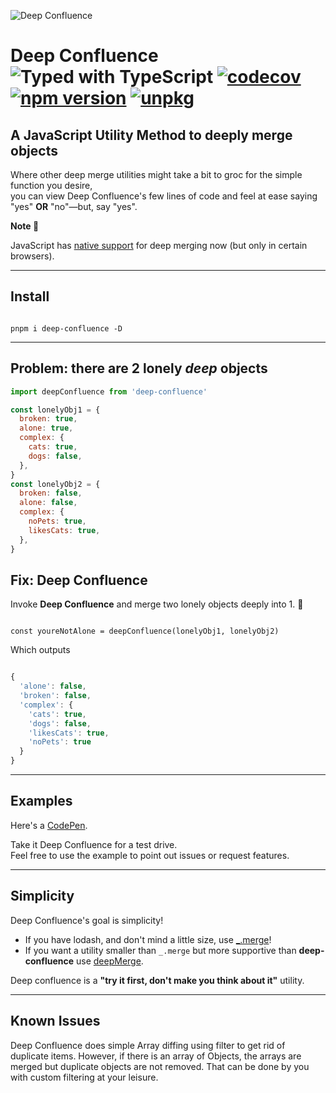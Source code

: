 ![Deep Confluence](https://jeffry.in/deep-confluence/deep-confluence.svg)

# Deep Confluence ![Typed with TypeScript](https://flat.badgen.net/badge/icon/Typed?icon=typescript&label&labelColor=blue&color=555555) [![codecov](https://codecov.io/gh/yowainwright/deep-confluence/branch/master/graph/badge.svg)](https://codecov.io/gh/yowainwright/deep-confluence) [![npm version](https://badge.fury.io/js/deep-confluence.svg)](https://badge.fury.io/js/deep-confluence) [![unpkg](https://img.shields.io/badge/unpkg-link-blue.svg)](https://unpkg.com/deep-confluence@latest/dist/deep-confluence.min.js)

## A JavaScript Utility Method to deeply merge objects

Where other deep merge utilities might take a bit to groc for the simple function you desire,<br />
you can view Deep Confluence's few lines of code and feel at ease saying "yes" **OR** "no"—but, say "yes". 

**Note 👋**

JavaScript has [native support](https://developer.mozilla.org/en-US/docs/Web/API/structuredClone) for deep merging now (but only in certain browsers).

---

## Install

```shell

pnpm i deep-confluence -D

```

---

## Problem: there are 2 lonely _deep_ objects

```javascript
import deepConfluence from 'deep-confluence'

const lonelyObj1 = {
  broken: true,
  alone: true,
  complex: {
    cats: true,
    dogs: false,
  },
}
const lonelyObj2 = {
  broken: false,
  alone: false,
  complex: {
    noPets: true,
    likesCats: true,
  },
}
```

## Fix: Deep Confluence

Invoke **Deep Confluence** and merge two lonely objects deeply into 1. 🖤

```javascipt

const youreNotAlone = deepConfluence(lonelyObj1, lonelyObj2)

```

Which outputs

```javascript

{
  'alone': false,
  'broken': false,
  'complex': {
    'cats': true,
    'dogs': false,
    'likesCats': true,
    'noPets': true
  }
}

```

---

## Examples

Here's a [CodePen](https://codepen.io/yowainwright/pen/MVVjOP/).

Take it Deep Confluence for a test drive.<br />
Feel free to use the example to point out issues or request features.

---

## Simplicity

Deep Confluence's goal is simplicity!

- If you have lodash, and don't mind a little size, use [\_.merge](https://www.npmjs.com/package/lodash.merge)!
- If you want a utility smaller than `_.merge` but more supportive than **deep-confluence** use [deepMerge](https://github.com/KyleAMathews/deepmerge/).

Deep confluence is a **"try it first, don't make you think about it"** utility.

---

## Known Issues

Deep Confluence does simple Array diffing using filter to get rid of duplicate items. However, if there is an array of Objects, the arrays are merged but duplicate objects are not removed. That can be done by you with custom filtering at your leisure.
